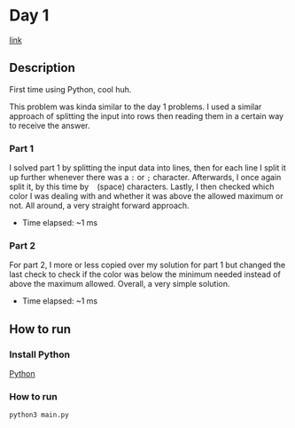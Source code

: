 # Day 1

[link](https://adventofcode.com/2023/day/1)

## Description

First time using Python, cool huh.

This problem was kinda similar to the day 1 problems. I used a similar approach of splitting the input into rows then reading them in a certain way to receive the answer.

### Part 1

I solved part 1 by splitting the input data into lines, then for each line I split it up further whenever there was a `:` or `;` character. Afterwards, I once again split it, by this time by ` ` (space) characters. Lastly, I then checked which color I was dealing with and whether it was above the allowed maximum or not. All around, a very straight forward approach.


  - Time elapsed: ~1 ms

### Part 2

For part 2, I more or less copied over my solution for part 1 but changed the last check to check if the color was below the minimum needed instead of above the maximum allowed. Overall, a very simple solution.

 - Time elapsed: ~1 ms

## How to run

### Install Python

[Python](https://www.python.org/downloads/)

### How to run

```bash
python3 main.py
```

